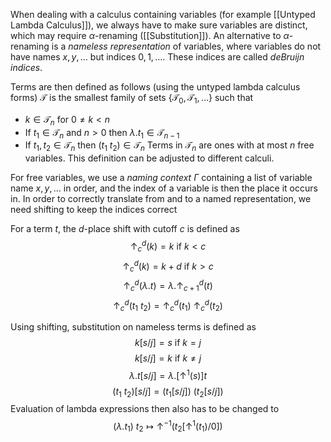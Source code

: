 When dealing with a calculus containing variables (for example [[Untyped Lambda Calculus]]), we always have to make sure variables are distinct, which may require $\alpha$-renaming ([[Substitution]]). 
An alternative to $\alpha$-renaming is a *nameless representation* of variables, where variables do not have names $x,y,\dots$ but indices $0,1,\dots$. These indices are called *deBruijn indices*.

Terms are then defined as follows (using the untyped lambda calculus forms)
$\mathcal{T}$ is the smallest family of sets $\{\mathcal{T}_0,\mathcal{T}_1,\dots\}$ such that 
* $k\in\mathcal{T}_n$ for $0\neq k <n$
* If $t_1\in\mathcal{T}_n$ and $n>0$ then $\lambda.t_1\in\mathcal{T}_{n-1}$ 
* If $t_1,t_2\in\mathcal{T}_n$ then $(t_1\ t_2)\in\mathcal{T}_n$ 
Terms in $\mathcal{T}_n$ are ones with at most $n$ free variables.
This definition can be adjusted to different calculi.

For free variables, we use a *naming context* $\Gamma$ containing a list of variable name $x,y,\dots$ in order, and the index of a variable is then the place it occurs in. 
In order to correctly translate from and to a named representation, we need shifting to keep the indices correct 

For a term $t$, the $d$-place shift with cutoff $c$ is defined as 
$$ \uparrow^d_c(k) = k\text{ if } k<c$$ 
$$ \uparrow^d_c(k) = k+d \text{ if } k>c$$$$ \uparrow^d_c(\lambda.t) = \lambda.\uparrow^d_{c+1}(t)$$
$$\uparrow^d_c(t_1\ t_2) = \uparrow^d_c(t_1)\ \uparrow^d_c(t_2)$$

Using shifting, substitution on nameless terms is defined as 
$$k[s/j] = s \text{ if } k=j$$ 
$$k[s/j] = k \text{ if } k\neq j$$
$$ \lambda.t [s/j] = \lambda.[\uparrow^1(s)]t$$ 
$$(t_1\ t_2)[s/j] = (t_1[s/j])\ (t_2[s/j])$$ 
Evaluation of lambda expressions then also has to be changed to 
$$ (\lambda.t_1)\ t_2 \mapsto \uparrow^{-1}(t_2[\uparrow^1(t_1)/0])$$
